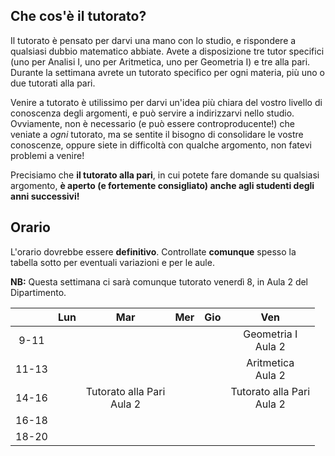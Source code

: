 
## Che cos'è il tutorato?

Il tutorato è pensato per darvi una mano con lo studio, e rispondere a qualsiasi dubbio matematico abbiate. Avete a disposizione tre tutor specifici (uno per Analisi I, uno per Aritmetica, uno per Geometria I) e tre alla pari. Durante la settimana avrete un tutorato specifico per ogni materia, più uno o due tutorati alla pari. 

Venire a tutorato è utilissimo per darvi un'idea più chiara del vostro livello di conoscenza degli argomenti, e può servire a indirizzarvi nello studio. Ovviamente, non è necessario (e può essere controproducente!) che veniate a _ogni_ tutorato, ma se sentite il bisogno di consolidare le vostre conoscenze, oppure siete in difficoltà con qualche argomento, non fatevi problemi a venire! 

Precisiamo che **il tutorato alla pari**, in cui potete fare domande su qualsiasi argomento, **è aperto (e fortemente consigliato) anche agli studenti degli anni successivi!**

## Orario

L'orario dovrebbe essere **definitivo**. Controllate **comunque** spesso la tabella sotto per eventuali variazioni e per le aule.

**NB:** Questa settimana ci sarà comunque tutorato venerdì 8, in Aula 2 del Dipartimento.

|  | Lun | Mar | Mer | Gio | Ven |
|:---:|:---:|:---:|:---:|:---:|:---:|
|9-11| 	 |   |   |  | Geometria I <br> Aula 2  |
|11-13|	 |   |   |  | Aritmetica <br> Aula 2  |
|14-16|	 | Tutorato alla Pari <br> Aula 2 |   |  | Tutorato alla Pari <br> Aula 2 |
|16-18|	 |   |   |  |  | 
|18-20|  |   |   |  |  | 

</div>
